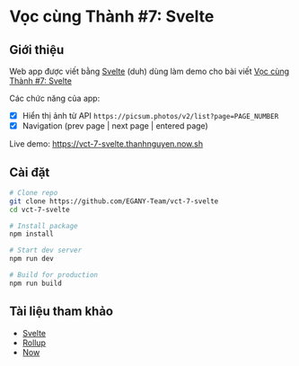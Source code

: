 # Vọc cùng Thành #7: Svelte

## Giới thiệu

Web app được viết bằng [Svelte][svelte] (duh) dùng làm demo cho bài viết [Vọc cùng Thành #7: Svelte][post]

Các chức năng của app:

- [x] Hiển thị ảnh từ API `https://picsum.photos/v2/list?page=PAGE_NUMBER`
- [x] Navigation (prev page | next page | entered page)

Live demo: https://vct-7-svelte.thanhnguyen.now.sh

## Cài đặt

```bash
# Clone repo
git clone https://github.com/EGANY-Team/vct-7-svelte
cd vct-7-svelte

# Install package
npm install

# Start dev server
npm run dev

# Build for production
npm run build
```

## Tài liệu tham khảo

- [Svelte][svelte]
- [Rollup][rollup]
- [Now][now]

[svelte]: https://svelte.dev/
[rollup]: https://rollupjs.org
[now]: https://zeit.co/now
[post]: https://devnow.vn/voc-cung-thanh-7-svelte.html
